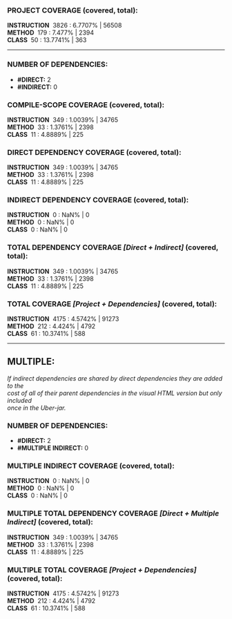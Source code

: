 ### PROJECT COVERAGE (covered, total):  
**INSTRUCTION** &nbsp;3826 : 6.7707% | 56508  
**METHOD** &nbsp;179 : 7.477% | 2394  
**CLASS** &nbsp;50 : 13.7741% | 363  
  
----------------------------------------------------------------  
### **NUMBER OF DEPENDENCIES:**   
- **#DIRECT:** 2  
- **#INDIRECT:** 0  
### COMPILE-SCOPE COVERAGE (covered, total):  
**INSTRUCTION** &nbsp;349 : 1.0039% | 34765  
**METHOD** &nbsp;33 : 1.3761% | 2398  
**CLASS** &nbsp;11 : 4.8889% | 225  
  
### DIRECT DEPENDENCY COVERAGE (covered, total):  
**INSTRUCTION** &nbsp;349 : 1.0039% | 34765  
**METHOD** &nbsp;33 : 1.3761% | 2398  
**CLASS** &nbsp;11 : 4.8889% | 225  
  
### INDIRECT DEPENDENCY COVERAGE (covered, total):  
**INSTRUCTION** &nbsp;0 : NaN% | 0  
**METHOD** &nbsp;0 : NaN% | 0  
**CLASS** &nbsp;0 : NaN% | 0  
  
### TOTAL DEPENDENCY COVERAGE _[Direct + Indirect]_ (covered, total):  
**INSTRUCTION** &nbsp;349 : 1.0039% | 34765  
**METHOD** &nbsp;33 : 1.3761% | 2398  
**CLASS** &nbsp;11 : 4.8889% | 225  
  
### TOTAL COVERAGE _[Project + Dependencies]_ (covered, total):  
**INSTRUCTION** &nbsp;4175 : 4.5742% | 91273  
**METHOD** &nbsp;212 : 4.424% | 4792  
**CLASS** &nbsp;61 : 10.3741% | 588  
  
----------------------------------------------------------------  
## MULTIPLE:  
_If indirect dependencies are shared by direct dependencies they are added to the  
cost of all of their parent dependencies in the visual HTML version but only included  
once in the Uber-jar._  
### **NUMBER OF DEPENDENCIES:**   
- **#DIRECT:** 2  
- **#MULTIPLE INDIRECT:** 0  
### MULTIPLE INDIRECT COVERAGE (covered, total):  
**INSTRUCTION** &nbsp;0 : NaN% | 0  
**METHOD** &nbsp;0 : NaN% | 0  
**CLASS** &nbsp;0 : NaN% | 0  
  
### MULTIPLE TOTAL DEPENDENCY COVERAGE _[Direct + Multiple Indirect]_ (covered, total):  
**INSTRUCTION** &nbsp;349 : 1.0039% | 34765  
**METHOD** &nbsp;33 : 1.3761% | 2398  
**CLASS** &nbsp;11 : 4.8889% | 225  
  
### MULTIPLE TOTAL COVERAGE _[Project + Dependencies]_ (covered, total):  
**INSTRUCTION** &nbsp;4175 : 4.5742% | 91273  
**METHOD** &nbsp;212 : 4.424% | 4792  
**CLASS** &nbsp;61 : 10.3741% | 588  

